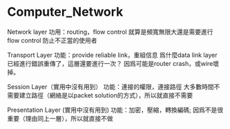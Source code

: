 # Computer_Network
Network layer
	功用：routing，flow control
	就算是頻寬無限大還是需要進行flow control 防止不正當的使用者

Transport Layer
	功能：provide reliable link，重組信息
	爲什麼data link layer 已經進行錯誤重傳了，這層還要進行一次？
	因爲可能是router crash，或wire壞掉。

Session Layer（實用中沒有用到）
	功能：連接的權限，連接路徑
	大多數時間不需要建立路徑（網絡是以packet solution的方式），所以就直接不需要

Presentation Layer (實用中沒有用到)
	功能：加密，壓縮，轉換編碼;
	因爲不是很重要（理由同上一層），所以就直接不做
	
